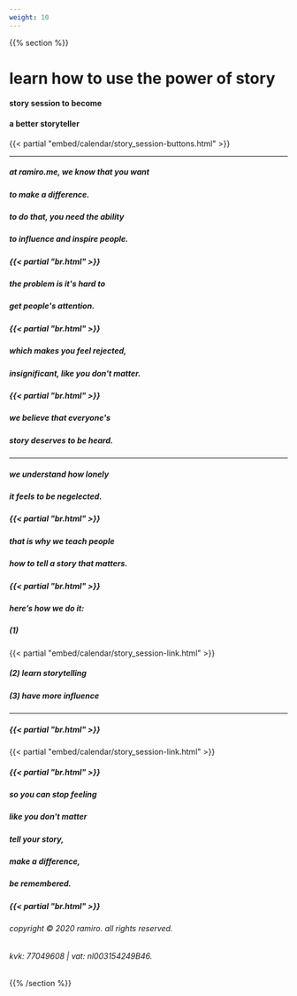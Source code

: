 ```yaml
---
weight: 10
---
```

{{% section %}}

# learn how to use the power of story
#### story session to become
#### a better storyteller

{{< partial "embed/calendar/story_session-buttons.html" >}}

---
##### at ramiro.me, we know that you want
##### to make a difference.
##### to do that, you need the ability
##### to influence and inspire people.
##### {{< partial "br.html" >}}
##### the problem is it's hard to
##### get people's attention.
##### {{< partial "br.html" >}}
##### which makes you feel rejected,
##### insignificant, like you don't matter.
##### {{< partial "br.html" >}}
##### we believe that everyone's
##### story deserves to be heard.
---
##### we understand how lonely
##### it feels to be negelected.
##### {{< partial "br.html" >}}
##### that is why we teach people
##### how to tell a story that matters.
##### {{< partial "br.html" >}}
##### here’s how we do it:
##### (1)
{{< partial "embed/calendar/story_session-link.html" >}}
##### (2) learn storytelling
##### (3) have more influence

---
##### {{< partial "br.html" >}}
{{< partial "embed/calendar/story_session-link.html" >}}
##### {{< partial "br.html" >}}
##### so you can stop feeling
##### like you don't matter
##### tell your story,
##### make a difference,
##### be remembered.
##### {{< partial "br.html" >}}
###### copyright © 2020 ramiro. all rights reserved.
###### kvk: 77049608 | vat: nl003154249B46.


{{% /section %}}
